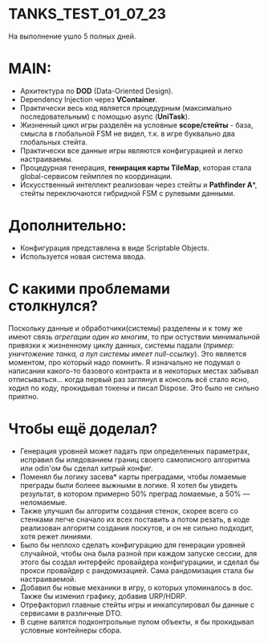 # TANKS_TEST_01_07_23
На выполнение ушло 5 полных дней.

# MAIN:
- Архитектура по **DOD** (Data-Oriented Design).
- Dependency Injection через **VContainer**.
- Практически весь код является процедурным (максимально последовательным) с помощью async (**UniTask**).
- Жизненный цикл игры разделён на условные **scope/стейты** - база, смысла в глобальной FSM не видел, т.к. в игре буквально два глобальных стейта.
- Практически все данные игры являются конфигурацией и легко настраиваемы.
- Процедурная генерация, **генирация карты TileMap**, которая стала global-сервисом геймплея по координации.
- Искусственный интеллект реализован через стейты и **Pathfinder A***, стейты переключаются гибридной FSM с рулевыми данными.

# Дополнительно:
- Конфигурация представлена в виде Scriptable Objects.
- Используется новая система ввода.

# С какими проблемами столкнулся?
  Поскольку данные и обработчики(системы) разделены и к тому же имеют связь _агрегации один ко многим_, то при остуствии минимальной привязки к жизненному циклу данных, системы падали (_пример: уничтожение танка, а пул системы имеет null-ссылку_). Это является моментом, про который надо помнить.
  Я изначально не подумал о написании какого-то базового контракта и в некоторых местах забывал отписываться... когда первый раз заглянул в консоль всё стало ясно, ходил по коду, прокидывал токены и писал Dispose. Это было не сильно приятно.

# Чтобы ещё доделал?
- Генерация уровней может падать при определенных параметрах, исправил бы иледованием границ своего самописного алгоритма или odin'ом бы сделал хитрый конфиг.
- Поменял бы логику засева* карты преградами, чтобы ломаемые преграды были болеее выжными в логике. Я хотел бы увидеть результат, в котором примерно 50% преград ломаемые, а 50% — неломаемые.
- Также улучшил бы алгоритм создания стенок, скорее всего со стенками легче сначало их всех поставить а потом резать, в коде реализован алгоритм создания лоскутов, и он не сильно подходит, хотя режет линиями.
- Было бы неплохо сделать конфигурацию для генерации уровней случайной, чтобы она была разной при каждом запуске сессии, для этого бы создал интерфейс провайдера конфигурациии, и сделал бы прокси провайдер с рандомизацией. Сама рандомизация стала бы настраиваемой.
- Добавил бы новые механики в игру, о которых упоминалось в doc. Также бы изменил графику, добавив URP/HDRP.
- Отрефакторил главные стейты игры и инкапсулировал бы данные с сервисами в различные DTO.
- В сцене валятся подконтрольные пулом объекты, я бы прокидывал условные контейнеры сбора.

####
